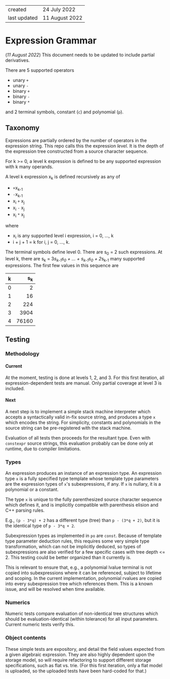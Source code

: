 
|||
|--------------|--------------------|
| created      | 24 July 2022       |
| last updated | 11 August 2022     |

# Expression Grammar

(*11 August 2022*) This document needs to be updated to include partial derivatives.

There are 5 supported operators

* unary `+`
* unary `-`
* binary `+`
* binary `-`
* binary `*`

and 2 terminal symbols, constant (`c`) and polynomial (`p`).

## Taxonomy

Expressions are partially ordered by the number of operators in the expression string. This repo calls this the expression *level*. It is the depth of the expression tree constructed from a source character sequence.

For k >= 0, a level k expression is defined to be any supported expression with k many operands.

A level k expression x<sub>k</sub> is defined recursively as any of

* `+`x<sub>k-1</sub>
* `-`x<sub>k-1</sub>
* x<sub>i</sub> `+` x<sub>j</sub>
* x<sub>i</sub> `-` x<sub>j</sub>
* x<sub>i</sub> `*` x<sub>j</sub>

where

* x<sub>i</sub> is any supported level i expression, i = 0, ..., k
* i + j + 1 = k for i, j = 0, ..., k.


The terminal symbols define level 0. There are s<sub>0</sub> = 2 such expressions. At level k, there are s<sub>k</sub> = 3*s<sub>k-1</sub>s<sub>0</sub> + ... + s<sub>k-1</sub>s<sub>0</sub> + 2*s<sub>k-1</sub> many supported expressions. The first few values in this sequence are

|   k   | s<sub>k</sub> |
|-------|--------------:|
|   0   |             2 |
|   1   |            16 |
|   2   |           224 |
|   3   |          3904 |
|   4   |         76160 |

## Testing

### Methodology

#### Current

At the moment, testing is done at levels 1, 2, and 3. For this first iteration, all expression-dependent tests are manual. Only partial coverage at level 3 is included.

#### Next

A next step is to implement a simple stack machine interpreter which accepts a syntactically valid in-fix source string, and produces a type `x` which encodes
the string. For simplicity, constants and polynomials in the source string can be pre-registered with the stack machine.

Evaluation of all tests then proceeds for the resultant type. Even with `constexpr` source strings, this evaluation probably can be done only at runtime, due to compiler limitations.

### Types

An expression produces an instance of an expression type. An expression type `x` is a fully specified type template whose template type parameters are the expression types of `x`'s subexpressions, if any. If `x` is nullary, it is a polynomial or a constant.

The type `x` is unique to the fully parenthesized source character sequence which defines it, and is implicitly compatible with parenthesis elision and C++ parsing rules.

E.g., `(p - 3*q) + 2` has a different type (tree) than `p - (3*q + 2)`, but it is the identical type of `p - 3*q + 2`.

Subexpression types as implemented in `po` are `const`. Because of template type parameter deduction rules, this requires some very simple type transformation, which can not be implicitly deduced, so types of subexpressions are also verified for a few specific cases with tree depth <= 2. This testing could be better organized than it currently is.

This is relevant to ensure that, e.g., a polynomial lvalue terminal is not copied into subexpressions where it can be referenced, subject to lifetime and scoping. In the current implementation, polynomial rvalues are copied into every subexpression tree which references them. This is a known issue, and will be resolved when time available.

### Numerics

Numeric tests compare evaluation of non-identical tree structures which should be evaluation-identical (within tolerance) for all input parameters. Current numeric tests verify this.

### Object contents

These simple tests are expository, and detail the field values expected from a given algebraic expression. They are also highly dependent upon the storage model, so will require refactoring to support different storage specifications, such as flat vs. trie. (For this first iteration, only a flat model is uploaded, so the uploaded tests have been hard-coded for that.)





